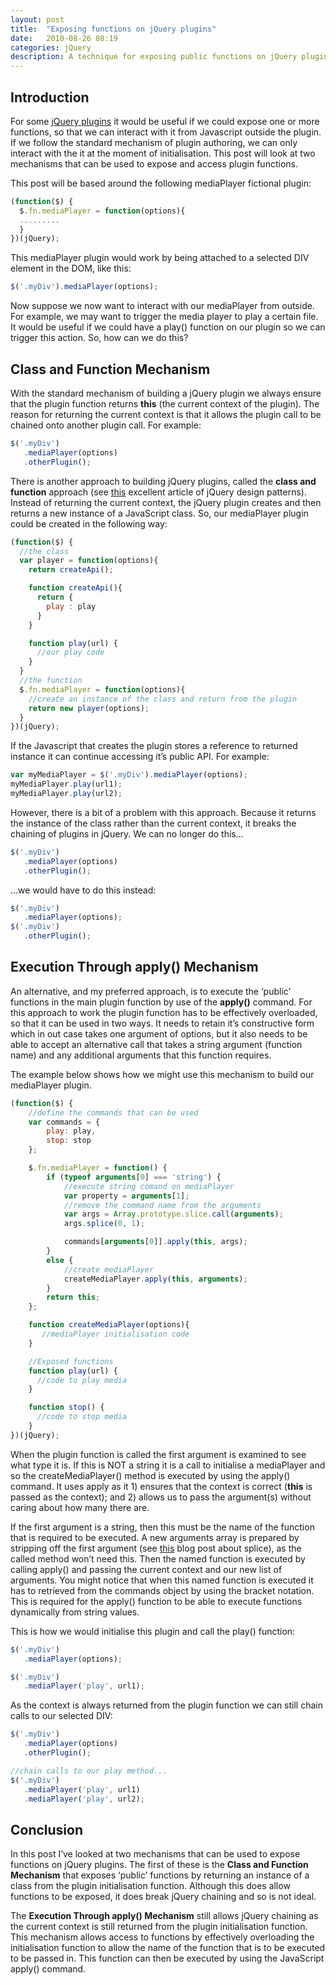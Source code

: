 ```yaml
---
layout: post
title:  "Exposing functions on jQuery plugins"
date:   2010-08-26 08:19
categories: jQuery
description: A technique for exposing public functions on jQuery plugins.
---
```

## Introduction

For some [jQuery plugins](http://docs.jquery.com/Plugins/Authoring) it would be useful if we could expose one or more functions, so that we can interact with it from Javascript outside the plugin. If we follow the standard mechanism of plugin authoring, we can only interact with the it at the moment of initialisation. This post will look at two mechanisms that can be used to expose and access plugin functions.

This post will be based around the following mediaPlayer fictional plugin:

<div class="dp-highlighter"><div class="bar"></div>

```javascript
(function($) {
  $.fn.mediaPlayer = function(options){
  .........
  }
})(jQuery);
```

This mediaPlayer plugin would work by being attached to a selected DIV element in the DOM, like this:

```javascript
$('.myDiv').mediaPlayer(options);
```

Now suppose we now want to interact with our mediaPlayer from outside.  For example, we may want to trigger the media player to play a certain file.  It would be useful if we could have a play() function on our plugin so we can trigger this action.  So, how can we do this?

## Class and Function Mechanism

With the standard mechanism of building a jQuery plugin we always ensure that the plugin function returns **this** (the current context of the plugin).  The reason for returning the current context is that it allows the plugin call to be chained onto another plugin call.  For example:

<div class="dp-highlighter"><div class="bar"></div>

```javascript
$('.myDiv')
   .mediaPlayer(options)
   .otherPlugin();
```

There is another approach to building jQuery plugins, called the **class and function** approach (see [this](http://fuelyourcoding.com/jquery-plugin-design-patterns-part-i/) excellent article of jQuery design patterns).  Instead of returning the current context, the jQuery plugin creates and then returns a new instance of a JavaScript class.  So, our mediaPlayer plugin could be created in the following way:

```javascript
(function($) {
  //the class
  var player = function(options){
    return createApi();    

    function createApi(){
      return {
        play : play
      }
    }

    function play(url) {
      //our play code
    }
  }
  //the function
  $.fn.mediaPlayer = function(options){
    //create an instance of the class and return from the plugin
    return new player(options); 
  }
})(jQuery);
```

If the Javascript that creates the plugin stores a reference to returned instance it can continue accessing it’s public API.  For example: 

<div class="dp-highlighter"><div class="bar"></div>

```javascript
var myMediaPlayer = $('.myDiv').mediaPlayer(options);
myMediaPlayer.play(url1);
myMediaPlayer.play(url2);
```

However, there is a bit of a problem with this approach. Because it returns the instance of the class rather than the current context, it breaks the chaining of plugins in jQuery.  We can no longer do this…

<div class="dp-highlighter"><div class="bar"></div>

```javascript
$('.myDiv')
   .mediaPlayer(options)
   .otherPlugin();
```

…we would have to do this instead:

<div class="dp-highlighter"><div class="bar"></div>

```javascript
$('.myDiv')
   .mediaPlayer(options);
$('.myDiv')
   .otherPlugin();
```

## Execution Through apply() Mechanism

An alternative, and my preferred approach, is to execute the ‘public’ functions in the main plugin function by use of the **apply()** command.  For this approach to work the plugin function has to be effectively overloaded, so that it can be used in two ways.  It needs to retain it’s constructive form which in out case takes one argument of options, but it also needs to be able to accept an alternative call that takes a string argument (function name) and any additional arguments that this function requires.

The example below shows how we might use this mechanism to build our mediaPlayer plugin.

```javascript
(function($) {
    //define the commands that can be used
    var commands = {
        play: play,
        stop: stop
    };

    $.fn.mediaPlayer = function() {
        if (typeof arguments[0] === 'string') {
            //execute string comand on mediaPlayer
            var property = arguments[1];
            //remove the command name from the arguments
            var args = Array.prototype.slice.call(arguments);
            args.splice(0, 1);

            commands[arguments[0]].apply(this, args);
        }
        else {
            //create mediaPlayer
            createMediaPlayer.apply(this, arguments);
        }
        return this;
    };

    function createMediaPlayer(options){
       //mediaPlayer initialisation code
    }

    //Exposed functions 
    function play(url) {
      //code to play media
    }

    function stop() {
      //code to stop media
    }
})(jQuery);
```

When the plugin function is called the first argument is examined to see what type it is.  If this is NOT a string it is a call to initialise a mediaPlayer and so the createMediaPlayer() method is executed by using the apply() command.  It uses apply as it 1) ensures that the context is correct (**this** is passed as the context); and 2) allows us to pass the argument(s) without caring about how many there are.

If the first argument is a string, then this must be the name of the function that is required to be executed.  A new arguments array is prepared by stripping off the first argument (see [this](http://anotherdeveloperblog.co.uk/post/Using-the-arguments-array-like-a-normal-array.aspx) blog post about splice), as the called method won’t need this.  Then the named function is executed by calling apply() and passing the current context and our new list of arguments.  You might notice that when this named function is executed it has to retrieved from the commands object by using the bracket notation.   This is required for the apply() function to be able to execute functions dynamically from string values.

This is how we would initialise this plugin and call the play() function:

<div class="dp-highlighter"><div class="bar"></div>

```javascript
$('.myDiv')
   .mediaPlayer(options);

$('.myDiv')
   .mediaPlayer('play', url1);
```

As the context is always returned from the plugin function we can still chain calls to our selected DIV:

```javascript
$('.myDiv')
   .mediaPlayer(options)
   .otherPlugin();

//chain calls to our play method...
$('.myDiv')
   .mediaPlayer('play', url1)
   .mediaPlayer('play', url2);
```

## Conclusion

In this post I’ve looked at two mechanisms that can be used to expose functions on jQuery plugins.  The first of these is the **Class and Function Mechanism** that exposes ‘public’ functions by returning an instance of a class from the plugin initialisation function.  Although this does allow functions to be exposed, it does break jQuery chaining and so is not ideal.  

The **Execution Through apply() Mechanism** still allows jQuery chaining as the current context is still returned from the plugin initialisation function.  This mechanism allows access to functions by effectively overloading the initialisation function to allow the name of the function that is to be executed to be passed in.  This function can then be executed by using the JavaScript apply() command.